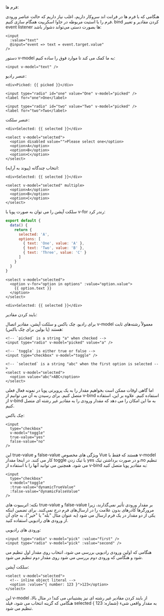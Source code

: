فرم ها:

هنگامی که با فرم ها در فرانت اند سروکار داریم، اغلب نیاز داریم که حالت عناصر ورودی فرم را با استیت مربوطه در جاوا اسکریپت همگام سازی کنیم. bind کردن مقادیر و تغییر event listener ها بصورت دستی می‌تواند دشوار باشد:

```vue
<input
  :value="text"
  @input="event => text = event.target.value"
/>
```

دستور v-model به ما کمک می کند تا موارد فوق را ساده کنیم:
```vue
<input v-model="text" />
```

  

  
عنصر رادیو:
  
```vue
<div>Picked: {{ picked }}</div>

<input type="radio" id="one" value="One" v-model="picked" />
<label for="one">One</label>

<input type="radio" id="two" value="Two" v-model="picked" />
<label for="two">Two</label>
```

عنصر سلکت:
  
```vue
<div>Selected: {{ selected }}</div>

<select v-model="selected">
  <option disabled value="">Please select one</option>
  <option>A</option>
  <option>B</option>
  <option>C</option>
</select>
```

انتخاب چندگانه (پیوند به آرایه):
```vue
<div>Selected: {{ selected }}</div>

<select v-model="selected" multiple>
  <option>A</option>
  <option>B</option>
  <option>C</option>
</select>
```

سلکت آپشن را می توان به صورت پویا با v-for رندر کرد:
```js
export default {
  data() {
    return {
      selected: 'A',
      options: [
        { text: 'One', value: 'A' },
        { text: 'Two', value: 'B' },
        { text: 'Three', value: 'C' }
      ]
    }
  }
}
```


```vue
<select v-model="selected">
  <option v-for="option in options" :value="option.value">
    {{ option.text }}
  </option>
</select>

<div>Selected: {{ selected }}</div>
```


بایند کردن مقادیر:

برای رادیو، چک باکس و سلکت آپشن، مقادیر اتصال v-model معمولاً رشته‌های ثابت هستند (یا بولین برای چک باکس):

```vue
<!-- `picked` is a string "a" when checked -->
<input type="radio" v-model="picked" value="a" />

<!-- `toggle` is either true or false -->
<input type="checkbox" v-model="toggle" />

<!-- `selected` is a string "abc" when the first option is selected -->
<select v-model="selected">
  <option value="abc">ABC</option>
</select>
```

اما گاهی اوقات ممکن است بخواهیم مقدار را به یک پروپرتی پویا در نمونه فعال فعلی متصل کنیم. برای رسیدن به آن می توانیم از v-bind استفاده کنیم. علاوه بر این، استفاده از v-bind به ما این امکان را می دهد که مقدار ورودی را به مقادیر غیر رشته ای متصل کنیم.

چک باکس:
```vue
<input
  type="checkbox"
  v-model="toggle"
  true-value="yes"
  false-value="no" 
/>
```
این true-value و false-value ویژگی های مخصوص Vue هستند که فقط با v-model کار می کنند. در اینجا مقدار toggle با تیک زدن yes و در صورت برداشتن تیک،no  تنظیم می شود. همچنین می توانید آنها را با استفاده از v-bind به مقادیر پویا متصل کنید:

```vue
<input
  type="checkbox"
  v-model="toggle"
  :true-value="dynamicTrueValue"
  :false-value="dynamicFalseValue" 
/>
```


نکته:
اتریبیوت ‌های true-value و false-value بر مقدار ورودی تأثیر نمی‌گذارند، زیرا مرورگرها کادرهای بدون علامت را در ارسال‌های فرم درج نمی‌کنند. برای تضمین اینکه یکی از دو مقدار در یک فرم ارسال می شود (به عنوان مثال "بله" یا "خیر")، به جای آن از ورودی های رادیویی استفاده کنید.

ورودی های رادیویی:
```vue
<input type="radio" v-model="pick" :value="first" />
<input type="radio" v-model="pick" :value="second" />
```
هنگامی که اولین ورودی رادیویی بررسی می شود، انتخاب روی مقدار اول تنظیم می شود و هنگامی که ورودی دوم بررسی می شود روی مقدار دوم تنظیم می شود.

سلکت آپشن:
```vue
<select v-model="selected">
  <!-- inline object literal -->
  <option :value="{ number: 123 }">123</option>
</select>
```
این v-model از بایند کردن مقادیر غیر رشته ای نیز پشتیبانی می کند! در مثال بالا، هنگامی که گزینه انتخاب می شود، فیلد selected به مقدار واقعی شیء {شماره: 123 } تنظیم می شود.
